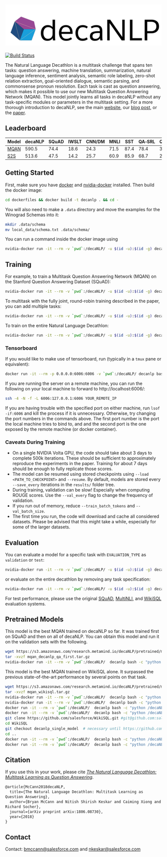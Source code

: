 ![decaNLP Logo](decaNLP_logo.png)
--------------------------------------------------------------------------------
[![Build Status](https://travis-ci.org/salesforce/decaNLP.svg?branch=master)](https://travis-ci.org/salesforce/decaNLP)

The Natural Language Decathlon is a multitask challenge that spans ten tasks:
question answering, machine translation, summarization, natural language inference, sentiment analysis, semantic role labeling, zero-shot relation extraction, goal-oriented dialogue, semantic parsing, and commonsense pronoun resolution.
Each task is cast as question answering, which makes it possible to use our new Multitask Question Answering Network (MQAN).
This model jointly learns all tasks in decaNLP without any task-specific modules or parameters in the multitask setting. For a more thorough introduction to decaNLP, see the main [website](http://decanlp.com/), our [blog post](https://einstein.ai/research/the-natural-language-decathlon), or the [paper](https://arxiv.org/abs/1806.08730).

## Leaderboard

| Model | decaNLP | SQuAD | IWSLT | CNN/DM | MNLI | SST | QA&#8209;SRL | QA&#8209;ZRE | WOZ | WikiSQL | MWSC |
| --- | --- | --- | --- | --- | --- | --- | ---- | ---- | --- | --- |--- | 
| [MQAN](https://einstein.ai/static/images/pages/research/decaNLP/decaNLP.pdf) | 590.5 | 74.4 | 18.6 | 24.3 | 71.5 | 87.4 | 78.4 | 37.6 | 84.8 | 64.8 | 48.7 |
| [S2S](https://einstein.ai/static/images/pages/research/decaNLP/decaNLP.pdf) | 513.6 | 47.5 | 14.2 | 25.7 | 60.9 | 85.9 | 68.7 | 28.5 | 84.0 | 45.8 | 52.4 |

## Getting Started

First, make sure you have [docker](https://www.docker.com/get-docker) and [nvidia-docker](https://github.com/NVIDIA/nvidia-docker) installed. Then build the docker image:

```bash
cd dockerfiles && docker build -t decanlp . && cd -
```

You will also need to make a `.data` directory and move the examples for the Winograd Schemas into it:
```bash
mkdir .data/schema
mv local_data/schema.txt .data/schema/
```

You can run a command inside the docker image using 
```bash
nvidia-docker run -it --rm -v `pwd`:/decaNLP/ -u $(id -u):$(id -g) decanlp bash -c "COMMAND"
```

## Training

For example, to train a Multitask Question Answering Network (MQAN) on the Stanford Question Answering Dataset (SQuAD):
```bash
nvidia-docker run -it --rm -v `pwd`:/decaNLP/ -u $(id -u):$(id -g) decanlp bash -c "python /decaNLP/train.py --train_tasks squad --gpu DEVICE_ID"
```

To multitask with the fully joint, round-robin training described in the paper, you can add multiple tasks:
```bash
nvidia-docker run -it --rm -v `pwd`:/decaNLP/ -u $(id -u):$(id -g) decanlp bash -c "python /decaNLP/train.py --train_tasks squad iwslt.en.de --train_iterations 1 --gpu DEVICE_ID"
```

To train on the entire Natural Language Decathlon:
```bash
nvidia-docker run -it --rm -v `pwd`:/decaNLP/ -u $(id -u):$(id -g) decanlp bash -c "python /decaNLP/train.py --train_tasks squad iwslt.en.de cnn_dailymail multinli.in.out sst srl zre woz.en wikisql schema --train_iterations 1 --gpu DEVICE_ID"
```

### Tensorboard

If you would like to make use of tensorboard, run (typically in a `tmux` pane or equivalent):

```bash
docker run -it --rm -p 0.0.0.0:6006:6006 -v `pwd`:/decaNLP/ decanlp bash -c "tensorboard --logdir /decaNLP/results"
```

If you are running the server on a remote machine, you can run the following on your local machine to forward to http://localhost:6006/:

```bash
ssh -4 -N -f -L 6006:127.0.0.1:6006 YOUR_REMOTE_IP
```

If you are having trouble with the specified port on either machine, run `lsof -if:6006` and kill the process if it is unnecessary. Otherwise, try changing the port numbers in the commands above. The first port number is the port the local machine tries to bind to, and and the second port is the one exposed by the remote machine (or docker container).

### Caveats During Training

- On a single NVIDIA Volta GPU, the code should take about 3 days to complete 500k iterations. These should be sufficient to approximately reproduce the experiments in the paper. Training for about 7 days should be enough to fully replicate those scores.
- The model can be resumed using stored checkpoints using `--load <PATH_TO_CHECKPOINT>` and `--resume`. By default, models are stored every `--save_every` iterations in the `results/` folder tree. 
- During training, validation can be slow! Especially when computing ROUGE scores. Use the `--val_every` flag to change the frequency of validation. 
- If you run out of memory, reduce `--train_batch_tokens` and `--val_batch_size`.
- The first time you run, the code will download and cache all considered datasets. Please be advised that this might take a while, especially for some of the larger datasets. 



## Evaluation

You can evaluate a model for a specific task with `EVALUATION_TYPE` as `validation` or `test`:

```bash
nvidia-docker run -it --rm -v `pwd`:/decaNLP/ -u $(id -u):$(id -g) decanlp bash -c "python /decaNLP/predict.py --evaluate EVALUATION_TYPE --path PATH_TO_CHECKPOINT_DIRECTORY --gpu DEVICE_ID --tasks squad"
```

or evaluate on the entire decathlon by removing any task specification:
```bash
nvidia-docker run -it --rm -v `pwd`:/decaNLP/ -u $(id -u):$(id -g) decanlp bash -c "python /decaNLP/predict.py --evaluate EVALUATION_TYPE --path PATH_TO_CHECKPOINT_DIRECTORY --gpu DEVICE_ID"
```

For test performance, please use the original [SQuAD](https://rajpurkar.github.io/SQuAD-explorer/), [MultiNLI](https://www.nyu.edu/projects/bowman/multinli/), and [WikiSQL](https://github.com/salesforce/WikiSQL) evaluation systems.

## Pretrained Models

This model is the best MQAN trained on decaNLP so far. It was trained first on SQuAD and then on all of decaNLP. You can obtain this model and run it on the validation sets with the following.

```bash
wget https://s3.amazonaws.com/research.metamind.io/decaNLP/pretrained/mqan_decanlp_qa_first.tar.gz
tar -xvzf mqan_decanlp_qa_first.tar.gz
nvidia-docker run -it --rm -v `pwd`:/decaNLP/  decanlp bash -c "python /decaNLP/predict.py --evaluate validation --path /decaNLP/mqan_decanlp_qa_first --checkpoint_name model.pth --gpu 0"
```

This model is the best MQAN trained on WikiSQL alone. It surpassed the previous state-of-the-art performance by several points on that task.

```bash
wget https://s3.amazonaws.com/research.metamind.io/decaNLP/pretrained/mqan_wikisql.tar.gz
tar -xvzf mqan_wikisql.tar.gz
nvidia-docker run -it --rm -v `pwd`:/decaNLP/  decanlp bash -c "python /decaNLP/predict.py --evaluate validation --path /decaNLP/mqan_wikisql --checkpoint_name model.pth --gpu 0 --tasks wikisql"
nvidia-docker run -it --rm -v `pwd`:/decaNLP/  decanlp bash -c "python /decaNLP/predict.py --evaluate test --path /decaNLP/mqan_wikisql --checkpoint_name model.pth --gpu 0 --tasks wikisql"
docker run -it --rm -v `pwd`:/decaNLP/  decanlp bash -c "python /decaNLP/convert_to_logical_forms.py /decaNLP/.data/ /decaNLP/mqan_wikisql/model/validation/wikisql.txt /decaNLP/mqan_wikisql/model/validation/wikisql.ids.txt /decaNLP/mqan_wikisql/model/validation/wikisql_logical_forms.jsonl valid"
docker run -it --rm -v `pwd`:/decaNLP/  decanlp bash -c "python /decaNLP/convert_to_logical_forms.py /decaNLP/.data/ /decaNLP/mqan_wikisql/model/test/wikisql.txt /decaNLP/mqan_wikisql/model/test/wikisql.ids.txt /decaNLP/mqan_wikisql/model/test/wikisql_logical_forms.jsonl test"
git clone https://github.com/salesforce/WikiSQL.git #git@github.com:salesforce/WikiSQL.git for ssh
cd WikiSQL
git checkout decanlp_single_model  # necessary until https://github.com/salesforce/WikiSQL/pull/23 is merged
cd ..
docker run -it --rm -v `pwd`:/decaNLP/  decanlp bash -c "python /decaNLP/WikiSQL/evaluate.py /decaNLP/.data/wikisql/data/dev.jsonl /decaNLP/.data/wikisql/data/dev.db /decaNLP/mqan_wikisql/model/validation/wikisql_logical_forms.jsonl" # assumes that you have data stored in .data
docker run -it --rm -v `pwd`:/decaNLP/  decanlp bash -c "python /decaNLP/WikiSQL/evaluate.py /decaNLP/.data/wikisql/data/dev.jsonl /decaNLP/.data/wikisql/data/dev.db /decaNLP/mqan_wikisql/model/test/wikisql_logical_forms.jsonl" # assumes that you have data stored in .data
```

## Citation

If you use this in your work, please cite [*The Natural Language Decathlon: Multitask Learning as Question Answering*](https://arxiv.org/abs/1806.08730).

```
@article{McCann2018decaNLP,
  title={The Natural Language Decathlon: Multitask Learning as Question Answering},
  author={Bryan McCann and Nitish Shirish Keskar and Caiming Xiong and Richard Socher},
  journal={arXiv preprint arXiv:1806.08730},
  year={2018}
}
```

## Contact

Contact: [bmccann@salesforce.com](mailto:bmccann@salesforce.com) and [nkeskar@salesforce.com](mailto:nkeskar@salesforce.com)
